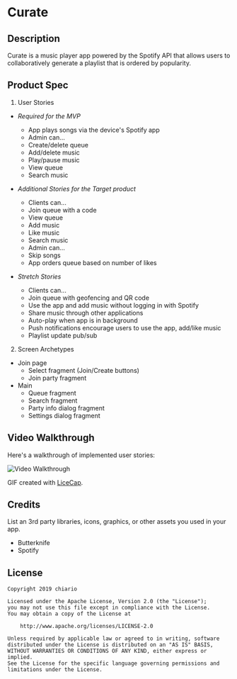 # Curate

## Description

Curate is a music player app powered by the Spotify API that allows users to collaboratively generate a playlist that is ordered by popularity.


## Product Spec

1. User Stories

* *Required for the MVP*

   * App plays songs via the device's Spotify app
   * Admin can...
    * Create/delete queue
    * Add/delete music
    * Play/pause music
    * View queue
    * Search music


* *Additional Stories for the Target product*

   * Clients can...
    * Join queue with a code
    * View queue
    * Add music
    * Like music
    * Search music
   * Admin can...
    * Skip songs
   * App orders queue based on number of likes


* *Stretch Stories*

   * Clients can...
    * Join queue with geofencing and QR code
    * Use the app and add music without logging in with Spotify
    * Share music through other applications
   * Auto-play when app is in background
   * Push notifications encourage users to use the app, add/like music
   * Playlist update pub/sub


2. Screen Archetypes

* Join page
  * Select fragment (Join/Create buttons)
  * Join party fragment
* Main
  * Queue fragment
  * Search fragment
  * Party info dialog fragment
  * Settings dialog fragment

## Video Walkthrough

Here's a walkthrough of implemented user stories:

<img src='demo.gif' title='Video Walkthrough' width='' alt='Video Walkthrough' />

GIF created with [LiceCap](http://www.cockos.com/licecap/).

## Credits

List an 3rd party libraries, icons, graphics, or other assets you used in your app.

- Butterknife
- Spotify


## License

    Copyright 2019 chiario

    Licensed under the Apache License, Version 2.0 (the "License");
    you may not use this file except in compliance with the License.
    You may obtain a copy of the License at

        http://www.apache.org/licenses/LICENSE-2.0

    Unless required by applicable law or agreed to in writing, software
    distributed under the License is distributed on an "AS IS" BASIS,
    WITHOUT WARRANTIES OR CONDITIONS OF ANY KIND, either express or implied.
    See the License for the specific language governing permissions and
    limitations under the License.

